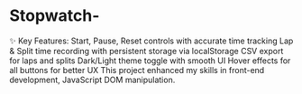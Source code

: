 # Stopwatch-
✨ Key Features:  Start, Pause, Reset controls with accurate time tracking  Lap &amp; Split time recording with persistent storage via localStorage  CSV export for laps and splits  Dark/Light theme toggle with smooth UI  Hover effects for all buttons for better UX  This project enhanced my skills in front-end development, JavaScript DOM manipulation.
